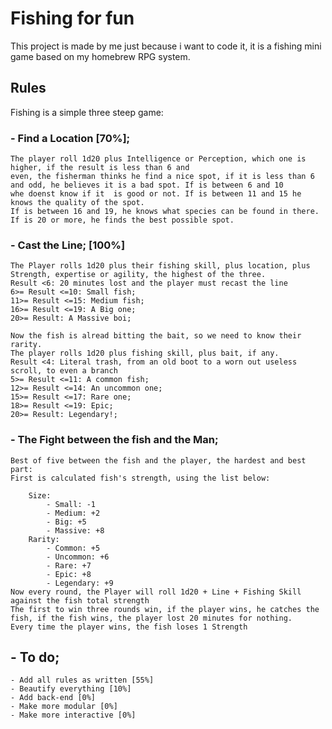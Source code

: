 # Fishing for fun

This project is made by me just because i want to code it, it is a fishing mini game based on my homebrew RPG system.

## Rules

Fishing is a simple three steep game:

### - Find a Location [70%];

    The player roll 1d20 plus Intelligence or Perception, which one is higher, if the result is less than 6 and
    even, the fisherman thinks he find a nice spot, if it is less than 6 and odd, he believes it is a bad spot. If is between 6 and 10
    whe doenst know if it  is good or not. If is between 11 and 15 he knows the quality of the spot.
    If is between 16 and 19, he knows what species can be found in there.
    If is 20 or more, he finds the best possible spot.

### - Cast the Line; [100%]

    The Player rolls 1d20 plus their fishing skill, plus location, plus Strength, expertise or agility, the highest of the three.
    Result <6: 20 minutes lost and the player must recast the line
    6>= Result <=10: Small fish;
    11>= Result <=15: Medium fish;
    16>= Result <=19: A Big one;
    20>= Result: A Massive boi;

    Now the fish is alread bitting the bait, so we need to know their rarity.
    The player rolls 1d20 plus fishing skill, plus bait, if any.
    Result <4: Literal trash, from an old boot to a worn out useless scroll, to even a branch
    5>= Result <=11: A common fish;
    12>= Result <=14: An uncommon one;
    15>= Result <=17: Rare one;
    18>= Result <=19: Epic;
    20>= Result: Legendary!;

### - The Fight between the fish and the Man;

    Best of five between the fish and the player, the hardest and best part:
    First is calculated fish's strength, using the list below:

        Size:
            - Small: -1
            - Medium: +2
            - Big: +5
            - Massive: +8
        Rarity:
            - Common: +5
            - Uncommon: +6
            - Rare: +7
            - Epic: +8
            - Legendary: +9
    Now every round, the Player will roll 1d20 + Line + Fishing Skill against the fish total strength
    The first to win three rounds win, if the player wins, he catches the fish, if the fish wins, the player lost 20 minutes for nothing.
    Every time the player wins, the fish loses 1 Strength

## - To do;

    - Add all rules as written [55%]
    - Beautify everything [10%]
    - Add back-end [0%]
    - Make more modular [0%]
    - Make more interactive [0%]
